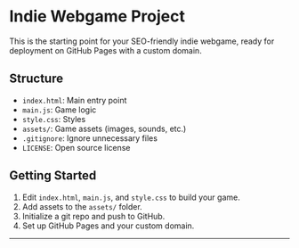 # Indie Webgame Project

This is the starting point for your SEO-friendly indie webgame, ready for deployment on GitHub Pages with a custom domain.

## Structure
- `index.html`: Main entry point
- `main.js`: Game logic
- `style.css`: Styles
- `assets/`: Game assets (images, sounds, etc.)
- `.gitignore`: Ignore unnecessary files
- `LICENSE`: Open source license

## Getting Started
1. Edit `index.html`, `main.js`, and `style.css` to build your game.
2. Add assets to the `assets/` folder.
3. Initialize a git repo and push to GitHub.
4. Set up GitHub Pages and your custom domain.

---
